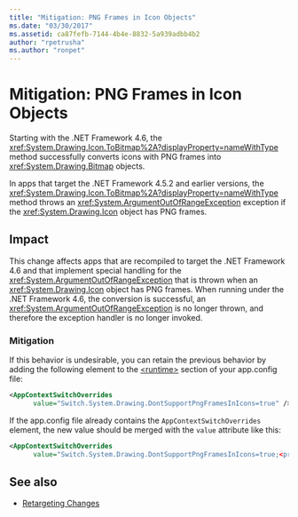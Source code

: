 ```yaml
---
title: "Mitigation: PNG Frames in Icon Objects"
ms.date: "03/30/2017"
ms.assetid: ca87fefb-7144-4b4e-8832-5a939adbb4b2
author: "rpetrusha"
ms.author: "ronpet"
---
```

# Mitigation: PNG Frames in Icon Objects
Starting with the .NET Framework 4.6, the <xref:System.Drawing.Icon.ToBitmap%2A?displayProperty=nameWithType> method successfully converts icons with PNG frames into <xref:System.Drawing.Bitmap> objects.  
  
 In apps that target the .NET Framework 4.5.2 and earlier versions, the <xref:System.Drawing.Icon.ToBitmap%2A?displayProperty=nameWithType> method throws an <xref:System.ArgumentOutOfRangeException> exception if the <xref:System.Drawing.Icon> object has PNG frames.  
  
## Impact  
 This change affects apps that are recompiled to target the .NET Framework 4.6 and that implement special handling for the <xref:System.ArgumentOutOfRangeException> that is thrown when an <xref:System.Drawing.Icon> object has PNG frames. When running under the .NET Framework 4.6, the conversion is successful, an <xref:System.ArgumentOutOfRangeException> is no longer thrown, and therefore the exception handler is no longer invoked.  
  
### Mitigation  
 If this behavior is undesirable, you can retain the previous behavior by adding the following element to the [\<runtime>](../../../docs/framework/configure-apps/file-schema/runtime/runtime-element.md) section of your app.config file:  
  
```xml  
<AppContextSwitchOverrides   
      value="Switch.System.Drawing.DontSupportPngFramesInIcons=true" />  
```  
  
 If the app.config file already contains the `AppContextSwitchOverrides` element, the new value should be merged with the `value` attribute like this:  
  
```xml  
<AppContextSwitchOverrides   
      value="Switch.System.Drawing.DontSupportPngFramesInIcons=true;<previous key>=<previous value>" />  
```  
  
## See also
- [Retargeting Changes](../../../docs/framework/migration-guide/retargeting-changes-in-the-net-framework-4-6.md)
